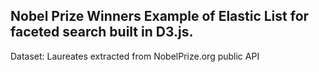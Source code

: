 Nobel Prize Winners
Example of Elastic List for faceted search built in D3.js.
-----------------------------------------------------------------
Dataset: Laureates extracted from NobelPrize.org public API